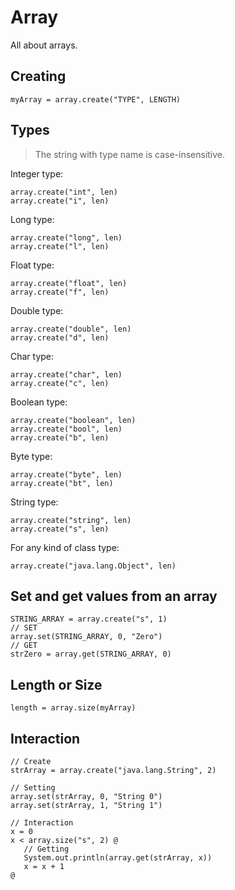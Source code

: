 # Array

All about arrays.

## Creating

```
myArray = array.create("TYPE", LENGTH)
```

## Types

> The string with type name is case-insensitive.

Integer type:

```
array.create("int", len)
array.create("i", len)
```

Long type:

```
array.create("long", len)
array.create("l", len)
```

Float type:
```
array.create("float", len)
array.create("f", len)
```

Double type:
```
array.create("double", len)
array.create("d", len)
```

Char type:
```
array.create("char", len)
array.create("c", len)
```

Boolean type:
```
array.create("boolean", len)
array.create("bool", len)
array.create("b", len)
```

Byte type:
```
array.create("byte", len)
array.create("bt", len)
```

String type:

```
array.create("string", len)
array.create("s", len)
```

For any kind of class type:

```
array.create("java.lang.Object", len)
```

## Set and get values from an array

```
STRING_ARRAY = array.create("s", 1)
// SET
array.set(STRING_ARRAY, 0, "Zero")
// GET
strZero = array.get(STRING_ARRAY, 0)
```

## Length or Size

```
length = array.size(myArray)
```

## Interaction

```
// Create
strArray = array.create("java.lang.String", 2)

// Setting
array.set(strArray, 0, "String 0")
array.set(strArray, 1, "String 1")

// Interaction
x = 0
x < array.size("s", 2) @
   // Getting
   System.out.println(array.get(strArray, x))
   x = x + 1
@
```